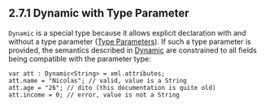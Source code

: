 ## 2.7.1 Dynamic with Type Parameter

`Dynamic` is a special type because it allows explicit declaration with and without a type parameter ([Type Parameters](https://github.com/Simn/HaxeManual/tree/master/md/manual/3.2-Type_Parameters.md)). If such a type parameter is provided, the semantics described in [Dynamic](https://github.com/Simn/HaxeManual/tree/master/md/manual/4.4.3-Dynamic.md) are constrained to all fields being compatible with the parameter type:

```
var att : Dynamic<String> = xml.attributes;
att.name = "Nicolas"; // valid, value is a String
att.age = "26"; // dito (this documentation is quite old)
att.income = 0; // error, value is not a String
```